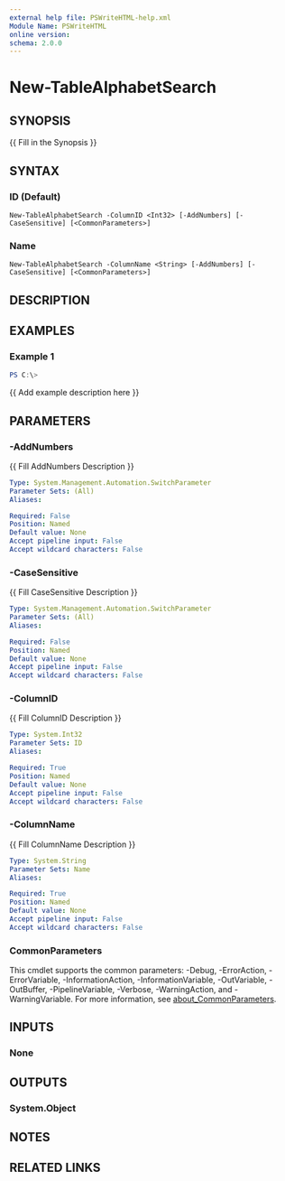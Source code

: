 ```yaml
---
external help file: PSWriteHTML-help.xml
Module Name: PSWriteHTML
online version:
schema: 2.0.0
---
```


# New-TableAlphabetSearch

## SYNOPSIS
{{ Fill in the Synopsis }}

## SYNTAX

### ID (Default)
```
New-TableAlphabetSearch -ColumnID <Int32> [-AddNumbers] [-CaseSensitive] [<CommonParameters>]
```

### Name
```
New-TableAlphabetSearch -ColumnName <String> [-AddNumbers] [-CaseSensitive] [<CommonParameters>]
```

## DESCRIPTION


## EXAMPLES

### Example 1
```powershell
PS C:\> 
```

{{ Add example description here }}

## PARAMETERS

### -AddNumbers
{{ Fill AddNumbers Description }}

```yaml
Type: System.Management.Automation.SwitchParameter
Parameter Sets: (All)
Aliases:

Required: False
Position: Named
Default value: None
Accept pipeline input: False
Accept wildcard characters: False
```

### -CaseSensitive
{{ Fill CaseSensitive Description }}

```yaml
Type: System.Management.Automation.SwitchParameter
Parameter Sets: (All)
Aliases:

Required: False
Position: Named
Default value: None
Accept pipeline input: False
Accept wildcard characters: False
```

### -ColumnID
{{ Fill ColumnID Description }}

```yaml
Type: System.Int32
Parameter Sets: ID
Aliases:

Required: True
Position: Named
Default value: None
Accept pipeline input: False
Accept wildcard characters: False
```

### -ColumnName
{{ Fill ColumnName Description }}

```yaml
Type: System.String
Parameter Sets: Name
Aliases:

Required: True
Position: Named
Default value: None
Accept pipeline input: False
Accept wildcard characters: False
```

### CommonParameters
This cmdlet supports the common parameters: -Debug, -ErrorAction, -ErrorVariable, -InformationAction, -InformationVariable, -OutVariable, -OutBuffer, -PipelineVariable, -Verbose, -WarningAction, and -WarningVariable. For more information, see [about_CommonParameters](http://go.microsoft.com/fwlink/?LinkID=113216).

## INPUTS

### None

## OUTPUTS

### System.Object
## NOTES

## RELATED LINKS
